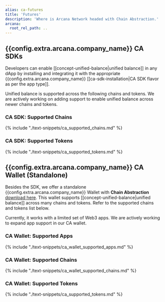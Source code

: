 ```yaml
---
alias: ca-futures
title: 'Futures'
description: 'Where is Arcana Network headed with Chain Abstraction.'
arcana:
  root_rel_path: ..
---
```


## {{config.extra.arcana.company_name}} CA SDKs

Developers can enable [[concept-unified-balance|unified balance]] in any dApp by installing and integrating it with the appropriate {{config.extra.arcana.company_name}} [[ca-sdk-installation|CA SDK flavor as per the app type]].

Unified balance is supported across the following chains and tokens. We are actively working on adding support to enable unified balance across newer chains and tokens.

### CA SDK: Supported Chains

{% include "./text-snippets/ca_supported_chains.md" %}

### CA SDK: Supported Tokens

{% include "./text-snippets/ca_supported_tokens.md" %}

## {{config.extra.arcana.company_name}} CA Wallet (Standalone)

Besides the SDK, we offer a standalone {{config.extra.arcana.company_name}} Wallet with **Chain Abstraction** [download here]({{config.extra.arcana.ca_wallet_download_url}}). This wallet supports [[concept-unified-balance|unified balance]] across many chains and tokens. Refer to the supported chains and tokens list below.

Currently, it works with a limited set of Web3 apps. We are actively working to expand app support in our CA wallet.

### CA Wallet: Supported Apps

{% include "./text-snippets/ca_wallet_supported_apps.md" %}

### CA Wallet: Supported Chains

{% include "./text-snippets/ca_wallet_supported_chains.md" %}

### CA Wallet: Supported Tokens

{% include "./text-snippets/ca_supported_tokens.md" %}
